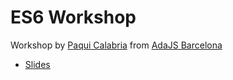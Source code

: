 # ES6 Workshop

Workshop by [Paqui Calabria](https://twitter.com/Zurribulle) from [AdaJS Barcelona](https://www.meetup.com/AdaBcnJS/events/250694187/)

* [Slides](slides.com/paquicalabria/introduction-to-javascript#/)
